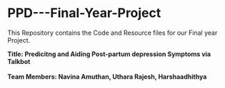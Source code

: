 # PPD---Final-Year-Project
This Repository contains the Code and Resource files for our Final year Project. <br> 

<b> Title: Predicitng and Aiding Post-partum depression Symptoms via Talkbot </b> <br>
<br>
<b>Team Members: Navina Amuthan, Uthara Rajesh, Harshaadhithya </b>
